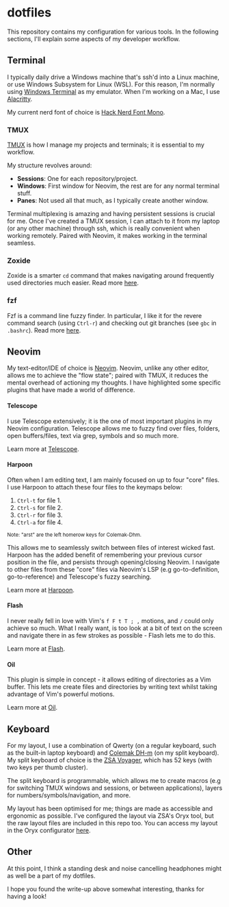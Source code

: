 # dotfiles

This repository contains my configuration for various tools. In the following sections, I'll explain some aspects of my developer workflow.


## Terminal

I typically daily drive a Windows machine that's ssh'd into a Linux machine, or use Windows Subsystem for Linux (WSL). For this reason, I'm normally using [Windows Terminal](https://apps.microsoft.com/detail/9n0dx20hk701?rtc=1&hl=en-nz&gl=NZ) as my emulator. When I'm working on a Mac, I use [Alacritty](https://github.com/alacritty/alacritty).

My current nerd font of choice is [Hack Nerd Font Mono](https://github.com/ryanoasis/nerd-fonts/tree/master/patched-fonts/Hack).

### TMUX

[TMUX](https://github.com/tmux/tmux/wiki) is how I manage my projects and terminals; it is essential to my workflow.

My structure revolves around:

- **Sessions**: One for each repository/project.
- **Windows**: First window for Neovim, the rest are for any normal terminal stuff.
- **Panes**: Not used all that much, as I typically create another window.

Terminal multiplexing is amazing and having persistent sessions is crucial for me. Once I've created a TMUX session, I can attach to it from my laptop (or any other machine) through ssh, which is really convenient when working remotely. Paired with Neovim, it makes working in the terminal seamless.

### Zoxide

Zoxide is a smarter `cd` command that makes navigating around frequently used directories much easier. Read more [here](https://github.com/ajeetdsouza/zoxide).

### fzf

Fzf is a command line fuzzy finder. In particular, I like it for the revere command search (using `Ctrl-r`) and checking out git branches (see `gbc` in `.bashrc`). Read more [here](https://github.com/junegunn/fzf).


## Neovim

My text-editor/IDE of choice is [Neovim](https://neovim.io/). Neovim, unlike any other editor, allows me to achieve the "flow state"; paired with TMUX, it reduces the mental overhead of actioning my thoughts. I have highlighted some specific plugins that have made a world of difference.

#### Telescope

I use Telescope extensively; it is the one of most important plugins in my Neovim configuration. Telescope allows me to fuzzy find over files, folders, open buffers/files, text via grep, symbols and so much more.

Learn more at [Telescope](https://github.com/nvim-telescope/telescope.nvim).

#### Harpoon 

Often when I am editing text, I am mainly focused on up to four "core" files. I use Harpoon to attach these four files to the keymaps below:

1. `Ctrl-t` for file 1.
2. `Ctrl-s` for file 2.
3. `Ctrl-r` for file 3.
4. `Ctrl-a` for file 4.

<sup>Note: "arst" are the left homerow keys for Colemak-Dhm.</sup>

This allows me to seamlessly switch between files of interest wicked fast. Harpoon has the added benefit of remembering your previous cursor position in the file, and persists through opening/closing Neovim. I navigate to other files from these "core" files via Neovim's LSP (e.g go-to-definition, go-to-reference) and Telescope's fuzzy searching.

Learn more at [Harpoon](https://github.com/ThePrimeagen/harpoon).

#### Flash

I never really fell in love with Vim's `f F t T ; ,` motions, and `/` could only achieve so much. What I really want, is too look at a bit of text on the screen and navigate there in as few strokes as possible - Flash lets me to do this.

Learn more at [Flash](https://github.com/folke/flash.nvim).

#### Oil

This plugin is simple in concept - it allows editing of directories as a Vim buffer. This lets me create files and directories by writing text whilst taking advantage of Vim's powerful motions.

Learn more at [Oil](https://github.com/stevearc/oil.nvim).


## Keyboard

For my layout, I use a combination of Qwerty (on a regular keyboard, such as the built-in laptop keyboard) and [Colemak DH-m](https://colemakmods.github.io/mod-dh/) (on my split keyboard). My split keyboard of choice is the [ZSA Voyager](https://www.zsa.io/voyager), which has 52 keys (with two keys per thumb cluster).

The split keyboard is programmable, which allows me to create macros (e.g for switching TMUX windows and sessions, or between applications), layers for numbers/symbols/navigation, and more.

My layout has been optimised for me; things are made as accessible and ergonomic as possible. I've configured the layout via ZSA's Oryx tool, but the raw layout files are included in this repo too. You can access my layout in the Oryx configurator [here](https://configure.zsa.io/voyager/layouts/LNErX/ynb9d/0/intro).

## Other

At this point, I think a standing desk and noise cancelling headphones might as well be a part of my dotfiles.

I hope you found the write-up above somewhat interesting, thanks for having a look!
